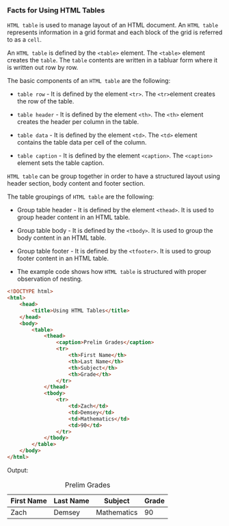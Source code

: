 ### Facts for Using HTML Tables

`HTML table` is used to manage layout of an HTML document. An `HTML table` represents information in a grid format and each block of the grid is referred to as a `cell`.
 
An `HTML table` is defined by the `<table>` element. The `<table>` element creates the `table`. The `table` contents are written in a tabluar form where it is written out row by row.

The basic components of an `HTML table` are the following:

- `table row` - It is defined by the element `<tr>`. The `<tr>`element creates the row of the table.

- `table header` - It is defined by the element `<th>`. The `<th>` element creates the header per column in the table.

- `table data` - It is defined by the element `<td>`. The `<td>` element contains the table data per cell of the column.

- `table caption` - It is defined by the element `<caption>`. The `<caption>` element sets the table caption.

`HTML table` can be group together in order to have a structured layout using header section, body content and footer section. 

The table groupings of `HTML table` are the following:

- Group table header - It is defined by the element `<thead>`. It is used to group header content in an  HTML table.

- Group table body - It is defined by the `<tbody>`. It is used to group the body content in an HTML table.

- Group table footer - It is defined by the `<tfooter>`. It is used to group footer content in an HTML table.

- The example code shows how `HTML table` is structured with proper observation of nesting.

```html
<!DOCTYPE html>
<html>
    <head>
        <title>Using HTML Tables</title>
    </head>
    <body>
        <table>
            <thead>
                <caption>Prelim Grades</caption>
                <tr>
                    <th>First Name</th>
                    <th>Last Name</th>
                    <th>Subject</th>
                    <th>Grade</th>
                </tr>
            </thead>
            <tbody>
                <tr>
                    <td>Zach</td>
                    <td>Demsey</td>
                    <td>Mathematics</td>
                    <td>90</td>
                </tr>
            </tbody>
        </table>
    </body>
</html>

```
Output:

<!DOCTYPE html>
<html>
    <head>
        <title>Using HTML Tables</title>
    </head>
    <body>
        <table>
            <thead>
                <caption>Prelim Grades</caption>
                <tr>
                    <th>First Name</th>
                    <th>Last Name</th>
                    <th>Subject</th>
                    <th>Grade</th>
                </tr>
            </thead>
            <tbody>
                <tr>
                    <td>Zach</td>
                    <td>Demsey</td>
                    <td>Mathematics</td>
                    <td>90</td>
                </tr>
            </tbody>
        </table>
    </body>
</html>
